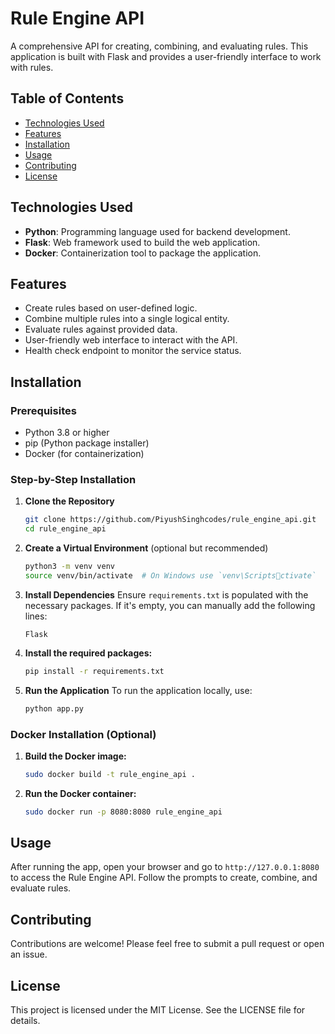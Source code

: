 # Rule Engine API

A comprehensive API for creating, combining, and evaluating rules. This application is built with Flask and provides a user-friendly interface to work with rules.

## Table of Contents

- [Technologies Used](#technologies-used)
- [Features](#features)
- [Installation](#installation)
- [Usage](#usage)
- [Contributing](#contributing)
- [License](#license)

## Technologies Used

- **Python**: Programming language used for backend development.
- **Flask**: Web framework used to build the web application.
- **Docker**: Containerization tool to package the application.

## Features

- Create rules based on user-defined logic.
- Combine multiple rules into a single logical entity.
- Evaluate rules against provided data.
- User-friendly web interface to interact with the API.
- Health check endpoint to monitor the service status.

## Installation

### Prerequisites

- Python 3.8 or higher
- pip (Python package installer)
- Docker (for containerization)

### Step-by-Step Installation

1. **Clone the Repository**
   ```bash
   git clone https://github.com/PiyushSinghcodes/rule_engine_api.git
   cd rule_engine_api
   ```

2. **Create a Virtual Environment** (optional but recommended)
   ```bash
   python3 -m venv venv
   source venv/bin/activate  # On Windows use `venv\Scriptsctivate`
   ```

3. **Install Dependencies**
   Ensure `requirements.txt` is populated with the necessary packages. If it's empty, you can manually add the following lines:
   ```
   Flask
   ```

4. **Install the required packages:**
   ```bash
   pip install -r requirements.txt
   ```

5. **Run the Application**
   To run the application locally, use:
   ```bash
   python app.py
   ```

### Docker Installation (Optional)

1. **Build the Docker image:**
   ```bash
   sudo docker build -t rule_engine_api .
   ```

2. **Run the Docker container:**
   ```bash
   sudo docker run -p 8080:8080 rule_engine_api
   ```

## Usage

After running the app, open your browser and go to `http://127.0.0.1:8080` to access the Rule Engine API. Follow the prompts to create, combine, and evaluate rules.

## Contributing

Contributions are welcome! Please feel free to submit a pull request or open an issue.

## License

This project is licensed under the MIT License. See the LICENSE file for details.
